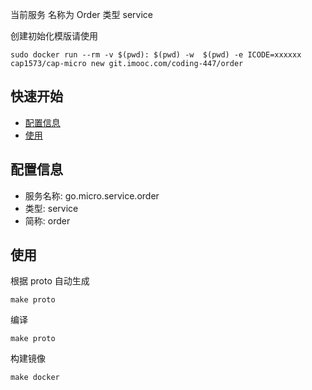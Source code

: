 
当前服务 名称为 Order 类型 service 

创建初始化模版请使用

```
sudo docker run --rm -v $(pwd): $(pwd) -w  $(pwd) -e ICODE=xxxxxx cap1573/cap-micro new git.imooc.com/coding-447/order
```

## 快速开始

- [配置信息](#配置信息)
- [使用](#使用)

## 配置信息

- 服务名称: go.micro.service.order
- 类型: service
- 简称: order

 

## 使用
根据 proto 自动生成
```
make proto
```

编译
```
make proto
```

构建镜像
```
make docker
```